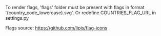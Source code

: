 To render flags, 'flags' folder must be present with flags in format '{country_code_lowercase}.svg'. Or redefine COUNTRIES_FLAG_URL in settings.py

Flags source: https://github.com/lipis/flag-icons
